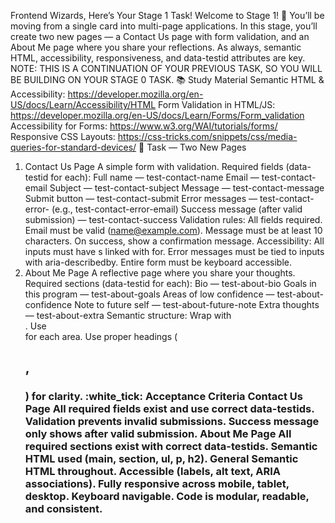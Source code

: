 Frontend Wizards, Here’s Your Stage 1 Task!
Welcome to Stage 1! :tada:
You’ll be moving from a single card into multi-page applications. In this stage, you’ll create two new pages — a Contact Us page with form validation, and an About Me page where you share your reflections. As always, semantic HTML, accessibility, responsiveness, and data-testid attributes are key.
NOTE: THIS IS A CONTINUATION OF YOUR PREVIOUS TASK, SO YOU WILL BE BUILDING ON YOUR STAGE 0 TASK.
:books: Study Material
Semantic HTML & Accessibility: https://developer.mozilla.org/en-US/docs/Learn/Accessibility/HTML
Form Validation in HTML/JS: https://developer.mozilla.org/en-US/docs/Learn/Forms/Form_validation
Accessibility for Forms: https://www.w3.org/WAI/tutorials/forms/
Responsive CSS Layouts: https://css-tricks.com/snippets/css/media-queries-for-standard-devices/
:memo: Task — Two New Pages

1. Contact Us Page
   A simple form with validation.
   Required fields (data-testid for each):
   Full name — test-contact-name
   Email — test-contact-email
   Subject — test-contact-subject
   Message — test-contact-message
   Submit button — test-contact-submit
   Error messages — test-contact-error-<field> (e.g., test-contact-error-email)
   Success message (after valid submission) — test-contact-success
   Validation rules:
   All fields required.
   Email must be valid (name@example.com).
   Message must be at least 10 characters.
   On success, show a confirmation message.
   Accessibility:
   All inputs must have <label>s linked with for.
   Error messages must be tied to inputs with aria-describedby.
   Entire form must be keyboard accessible.
2. About Me Page
   A reflective page where you share your thoughts.
   Required sections (data-testid for each):
   Bio — test-about-bio
   Goals in this program — test-about-goals
   Areas of low confidence — test-about-confidence
   Note to future self — test-about-future-note
   Extra thoughts — test-about-extra
   Semantic structure:
   Wrap with <main data-testid="test-about-page">.
   Use <section> for each area.
   Use proper headings (<h2>, <h3>) for clarity.
   :white_tick: Acceptance Criteria
   Contact Us Page
   All required fields exist and use correct data-testids.
   Validation prevents invalid submissions.
   Success message only shows after valid submission.
   About Me Page
   All required sections exist with correct data-testids.
   Semantic HTML used (main, section, ul, p, h2).
   General
   Semantic HTML throughout.
   Accessible (labels, alt text, ARIA associations).
   Fully responsive across mobile, tablet, desktop.
   Keyboard navigable.
   Code is modular, readable, and consistent.
